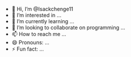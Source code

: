 - 👋 Hi, I’m @Isackchenge11
- 👀 I’m interested in ...
- 🌱 I’m currently learning ...
- 💞️ I’m looking to collaborate on programming ...
- 📫 How to reach me ...
- 😄 Pronouns: ...
- ⚡ Fun fact: ...

<!---
Isackchenge11/Isackchenge11 is a ✨ special ✨ repository because its `README.md` (this file) appears on your GitHub profile.
You can click the Preview link to take a look at your changes.
--->
